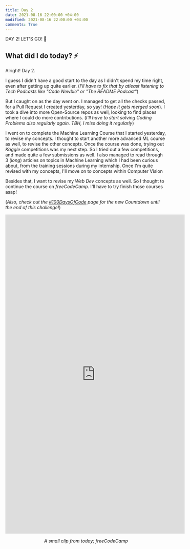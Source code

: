 ```yaml
---
title: Day 2
date: 2021-08-16 22:00:00 +04:00
modified: 2021-08-16 22:00:00 +04:00
comments: True
---
```


DAY 2! LET'S GO! 🚀

## What did I do today? ⚡️

Alright! Day 2. 

I guess I didn't have a good start to the day as I didn't spend my time right, even after getting up quite earlier. (*I'll have to fix that by atleast listening to Tech Podcasts like "Code Newbie" or "The README Podcast"*)

But I caught on as the day went on. I managed to get all the checks passed, for a Pull Request I created yesterday, so yay! (*Hope it gets merged soon*). I took a dive into more Open-Source repos as well, looking to find places where I could do more contributions. (*I'll have to start solving Coding Problems also regularly again. TBH, I miss doing it regularly*)

I went on to complete the Machine Learning Course that I started yesterday, to revise my concepts. I thought to start another more advanced ML course as well, to revise the other concepts. Once the course was done, trying out *Kaggle* competitions was my next step. So I tried out a few competitions, and made quite a few submissions as well. I also managed to read through 3 (*long*) articles on topics in Machine Learning which I had been curious about, from the training sessions during my internship. Once I'm quite revised with my concepts, I'll move on to concepts within Computer Vision

Besides that, I want to revise my *Web Dev* concepts as well. So I thought to continue the course on *freeCodeCamp*. I'll have to try finish those courses asap! 

(*Also, check out the [#100DaysOfCode](https://abxhr-learning.vercel.app/hdoc/) page for the new Countdown until the end of this challenge!*)

<div align="center">
    <iframe src="https://streamable.com/e/lv2edz?autoplay=1&nocontrols=1" width="560" height="996" frameborder="0" allowfullscreen allow="autoplay"></iframe>
    <p><i>A small clip from today; freeCodeCamp</i></p>
</div>
